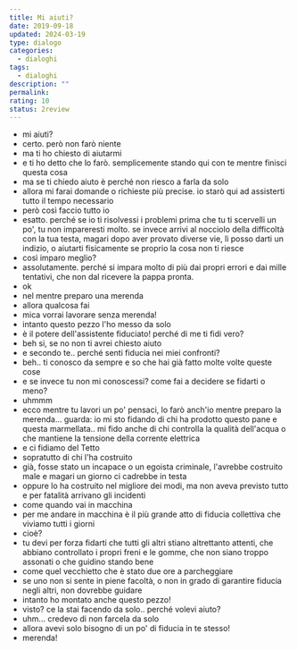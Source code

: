 ```yaml
---
title: Mi aiuti?
date: 2019-09-18
updated: 2024-03-19
type: dialogo
categories:
  - dialoghi
tags:
  - dialoghi
description: ""
permalink: 
rating: 10
status: 2review
---
```


- mi aiuti?
- certo. però non farò niente
- ma ti ho chiesto di aiutarmi
- e ti ho detto che lo farò. semplicemente stando qui con te mentre finisci questa cosa
- ma se ti chiedo aiuto è perché non riesco a farla da solo
- allora mi farai domande o richieste più precise. io starò qui ad assisterti tutto il tempo necessario
- però così faccio tutto io
- esatto. perché se io ti risolvessi i problemi prima che tu ti scervelli un po', tu non impareresti molto. se invece arrivi al nocciolo della difficoltà con la tua testa, magari dopo aver provato diverse vie, lì posso darti un indizio, o aiutarti fisicamente se proprio la cosa non ti riesce
- così imparo meglio?
- assolutamente. perché si impara molto di più dai propri errori e dai mille tentativi, che non dal ricevere la pappa pronta.
- ok
- nel mentre preparo una merenda
- allora qualcosa fai
- mica vorrai lavorare senza merenda!
- intanto questo pezzo l'ho messo da solo
- è il potere dell'assistente fiduciato! perché di me ti fidi vero?
- beh si, se no non ti avrei chiesto aiuto
- e secondo te.. perché senti fiducia nei miei confronti?
- beh.. ti conosco da sempre e so che hai già fatto molte volte queste cose
- e se invece tu non mi conoscessi? come fai a decidere se fidarti o meno?
- uhmmm
- ecco mentre tu lavori un po' pensaci, lo farò anch'io mentre preparo la merenda... guarda: io mi sto fidando di chi ha prodotto questo pane e questa marmellata.. mi fido anche di chi controlla la qualità dell'acqua o che mantiene la tensione della corrente elettrica
- e ci fidiamo del Tetto
- sopratutto di chi l'ha costruito
- già, fosse stato un incapace o un egoista criminale, l'avrebbe costruito male e magari un giorno ci cadrebbe in testa
- oppure lo ha costruito nel migliore dei modi, ma non aveva previsto tutto e per fatalità arrivano gli incidenti
- come quando vai in macchina
- per me andare in macchina è il più grande atto di fiducia collettiva che viviamo tutti i giorni
- cioè?
- tu devi per forza fidarti che tutti gli altri stiano altrettanto attenti, che abbiano controllato i propri freni e le gomme, che non siano troppo assonati o che guidino stando bene
- come quel vecchietto che è stato due ore a parcheggiare
- se uno non si sente in piene facoltà, o non in grado di garantire fiducia negli altri, non dovrebbe guidare
- intanto ho montato anche questo pezzo!
- visto? ce la stai facendo da solo.. perché volevi aiuto?
- uhm... credevo di non farcela da solo
- allora avevi solo bisogno di un po' di fiducia in te stesso!
- merenda! 

